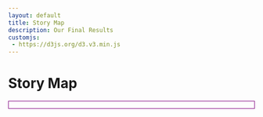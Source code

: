 ```yaml
---
layout: default
title: Story Map
description: Our Final Results
customjs:
 - https://d3js.org/d3.v3.min.js
---
```

# Story Map


<html>
<head>
  <meta charset="utf-8">
  <meta name="viewport" content="width=device-width">
  <title>JS Bin</title>
  <style id="jsbin-css">
  .boxed {
  border: 1px solid purple ;
  }
  .background {
    fill: #eee;
    pointer-events: all;
  }
  .background-trial {
    fill: 'black';
  }
  .button {
    position: relative;
  }
  .map-layer {
    fill: #fff;
    stroke: #aaa;
  }
  .effect-layer{
    pointer-events:none;
  }
  text{
    font-family: 'Helvetica Neue', Helvetica, Arial, sans-serif;
    font-weight: 300;
  }
  text.big-text{
    font-size: 30px;
    font-weight: 400;
  }
  .effect-layer text, text.dummy-text{
    font-size: 12px;
  }
  .tooltip {
    position: absolute;
    z-index: 10;
    visibility: hidden;
    background: Beige;
  }
  </style>
</head>
<body>
<div class="boxed">
  <script src="https://d3js.org/d3.v3.min.js"></script>
      <div id = 'chart1'>
        <div id = 'title_div'>
        </div>
        <div id = 'dropdown'></div>
    </div>
  <script id="jsbin-javascript">
  var width = 825,
      height = 600,
      centered;

  // Define color scale
  var color = d3.scale.linear()
    .domain([1, 5])
    .clamp(true)
    .range(['white', 'SteelBlue']);

  var projection = d3.geo.mercator()
                       .scale(900)
                       .center([-103.7,38])
                       .translate([(width)/2, (height)/2])

  var path = d3.geo.path()
    .projection(projection);


  var title_svg = d3.select('#title_div')
    .append('svg')
    .attr('width', width)
    .attr('height', 100);

  title_svg.append('rect')
    .attr('id', 'title_background')
    .attr('class', 'background')
    .attr('width', width)
    .attr('height', 100);


  // Set svg width & height
  var svg = d3.select('#chart1')
    .append('svg')
    .attr('width', width)
    .attr('height', height);

  // Add background
  svg.append('rect')
    .attr('class', 'background')
    .attr('width', width)
    .attr('height', height);



  var filter_y = 77;
  var filter_text = 90;
  var year_x = 280;
  var space_x = 50;
  var assigned = true;
  var zoom_in = false;

  var years = [{'x': year_x + (0*space_x), 'year': 2001},
  {'x': year_x + (1*space_x), 'year': 2002},
  {'x': year_x + (2*space_x), 'year': 2003},
  {'x': year_x + (3*space_x), 'year': 2004},
  {'x': year_x + (4*space_x), 'year': 2005},
  {'x': year_x + (5*space_x), 'year': 2006},
  {'x': year_x + (6*space_x), 'year': 2007},
  {'x': year_x + (7*space_x), 'year': 2008},
  {'x': year_x + (8*space_x), 'year': 2009},
  {'x': year_x + (9*space_x), 'year': 2010},
  {'x': year_x + (10*space_x), 'year': 2011},
  {'x': year_x + (11*space_x), 'year': 2012}];

  var year_buttons = title_svg.selectAll("rect")
                              .filter(function(d) {
                                return d;
                              })
                             .data(years)
                             .enter()
                             .append("rect");

  var yearAttributes = year_buttons
                          .attr("width", 50)
                          .attr("height", 18)
                          // .attr('r', 8)
                          .attr("x", function (d) { return d.x; })
                          .style("y", filter_y)
                          .style('opacity', 0.2);

  year_buttons.filter(function(d) { return d.year == 2001; })
    .style('opacity', 0.5);

  for (var i = 0; i < years.length; i++) {
    title_svg.append('text').text(years[i].year)
      .attr('id', 'year_text')
      .attr('dx', years[i].x + 13)
      .attr('dy', filter_y + 13)
      .style('font-size', 12);
  }


  title_svg.append('text').text('Patents: ').attr('x', 10).attr('y', filter_text);

  var assigned_filter = title_svg.append('rect')
    .attr('id', 'assigned_filter')
    .attr('width', 70)
    .attr('height', 18)
    .attr('x', 80)
    .attr('y', filter_y)
    .style('opacity', 0.5);
    title_svg.append('text').text('Assigned').attr('x', 90).attr('y', filter_text).style('font-size', 12);

  var invented_filter = title_svg.append('rect')
    .attr('id', 'invented_filter')
    .attr('width', 70)
    .attr('height', 18)
    .attr('x', 150)
    .attr('y', filter_y)
    .style('opacity', 0.2);
    title_svg.append('text').text('Invented').attr('id', 'invented_filter').attr('x', 165).attr('y', filter_text).style('font-size', 12);







  var g = svg.append('g');


  var effectLayer = g.append('g')
    .classed('effect-layer', true);


  var mapLayer = g.append('g')
    .classed('map-layer', true);


  var dummyText = g.append('text')
    .classed('dummy-text', true)
    .attr('x', 10)
    .attr('y', 30)
    .style('opacity', 0);


  var bigText = g.append('text')
    .classed('big-text', true)
    .attr('x', 20)
    .attr('y', 45);


  var tooltip = d3.select('#chart1')
         .append('g')
         .attr('class', 'tooltip');


  svg.append('rect')
    .attr('id', 'summary_stats')
    .attr('width', (width / 5) + 20)
    .attr('height', 900)
    .attr("transform","translate(0,0)")
    .attr("fill", "SteelBlue")
    .style('opacity', 0.1)
    .attr('stroke', 'black')
    .attr('stroke-width', 0.2);

  title_svg.append('text')
    .attr('id', 'title')
    .text('Top Innovative Cities in the United States')
    .attr('font-size', 24)
    .attr('x', 400)
    .attr('y', 30);

  svg.append('text')
    .attr('id', 'year')
    .text('Year: ')
    .attr('font-weight', 'bold')
    .attr('font-size', 12)
    .attr('x', 10)
    .attr('y', 30);

  svg.append('text')
    .attr('id', 'top_features')
    .text('Logistic Regression Coefficients: ')
    .attr('font-weight', 'bold')
    .attr('font-size', 12)
    .attr('x', 10)
    .attr('y', 50);

  svg.append('text')
    .text('Feature')
    .attr('font-weight', 'bold')
    .attr('font-size', 12)
    .attr('x', 20)
    .attr('y', 80);


  svg.append('text')
    .text('Assigned')
    .attr('font-weight', 'bold')
    .attr('font-size', 12)
    .attr('x', 120)
    .attr('y', 80);

  svg.append('text')
      .text('Invented')
      .attr('font-weight', 'bold')
      .attr('font-size', 12)
      .attr('x', 180)
      .attr('y', 80);

  svg.append('text')
    .text('Top Cities: ')
    .attr('id', 'top_cities')
    .attr('font-weight', 'bold')
    .attr('font-size', 12)
    .attr('x', 10)
    .attr('y', 250);

  svg.append('text')
    .text('Place: ')
    .attr('font-weight', 'bold')
    .attr('font-size', 12)
    .attr('x', 10)
    .attr('y', 400);

  svg.append('text')
    .text('Total Patents: ')
    .attr('font-weight', 'bold')
    .attr('font-size', 12)
    .attr('x', 10)
    .attr('y', 420);

  svg.append('text')
    .text('Total Invented Patents: ')
    .attr('font-weight', 'bold')
    .attr('font-size', 12)
    .attr('x', 10)
    .attr('y', 440);

  svg.append('text')
    .text('Average SBIR Funding: ')
    .attr('font-weight', 'bold')
    .attr('font-size', 12)
    .attr('x', 10)
    .attr('y', 460);

  svg.append('text')
    .text('Percent Creative Class: ')
    .attr('font-weight', 'bold')
    .attr('font-size', 12)
    .attr('x', 10)
    .attr('y', 480);

  svg.append('text')
    .text("Percent Bachelor's Deg: ")
    .attr('font-weight', 'bold')
    .attr('font-size', 12)
    .attr('x', 10)
    .attr('y', 500);

  svg.append('text')
    .text("Percent Graduate Deg: ")
    .attr('font-weight', 'bold')
    .attr('font-size', 12)
    .attr('x', 10)
    .attr('y', 520);

  svg.append('text')
    .text("Percent Foreign Born: ")
    .attr('font-weight', 'bold')
    .attr('font-size', 12)
    .attr('x', 10)
    .attr('y', 540);

  svg.append('text')
    .text("Median Household Income: ")
    .attr('font-weight', 'bold')
    .attr('font-size', 12)
    .attr('x', 10)
    .attr('y', 560);



  d3.json('https://gist.githubusercontent.com/rohuniyer/c44fead13bb1f6ec517bdb53f36870da/raw/aba3df59a745810f7afef833b0728a6b70ba8129/new_cities_stats.json', function(error, mapData) {

    //console.log(mapData.features[0].properties.place_name)

    var features = mapData.features;

    var spacing = 20;

    var f_3 = d3.format(".3f");
    var f_1 = d3.format(",.0f");


    var year = 2001;

    d3.csv('https://raw.githubusercontent.com/rohuniyer/a_story_of_cities_and_patents/master/csv_for_summary.csv',
      function(data) {
        //console.log(data[0]);

        var annualPatentSummary = d3.nest()
          .key(function(d) { return d.Year; })
          .rollup(function(v) { return d3.sum(v, function(d) { return d['Patents']; }); })
          .entries(data);


        var annualInventorPatentSummary = d3.nest()
            .key(function(d) { return d.Year; })
            .rollup(function(v) { return d3.sum(v, function(d) { return d.inventor_patents; }); })
            .entries(data);


        var annualSBIRSummary = d3.nest()
          .key(function(d) { return d.Year; })
          .rollup(function(v) { return d3.mean(v, function(d) { return d['Award Mean']; }); })
          .entries(data);


        var annualCC = d3.nest()
          .key(function(d) { return d.Year; })
          .rollup(function(v) { return d3.mean(v, function(d) { return d.percent_creative_class; }); })
          .entries(data);

        var annualBachelors = d3.nest()
          .key(function(d) {return d.Year; })
          .rollup(function(v) { return d3.mean(v, function(d) { return d.percent_bachelors; }); })
          .entries(data);

        var annualGraduate = d3.nest()
          .key(function(d) { return d.Year; })
          .rollup(function(v) { return d3.mean(v, function(d) { return d.percent_graduate; }); })
          .entries(data);

        var annualForeignBorn = d3.nest()
          .key(function(d) { return d.Year; })
          .rollup(function(v) { return d3.mean(v, function(d) { return d.percent_foreign_born; }); })
          .entries(data);

        var annualMedianIncome = d3.nest()
          .key(function(d) { return d.Year; })
          .rollup(function(v) { return d3.mean(v, function(d) { return d.median_household_income; }); })
          .entries(data);

        var topCities = d3.nest()
          .key(function(d) { return d.Year; })
          .entries(data);

        function rank_inventor_cities() {
          var ranked_cities = [];
          for (var i = 0; i < Object.keys(topCities).length; i++) {
            ranked_cities.push(topCities[i].values.map(d => [d.city_state, d.inventor_patents]));
          }
          for (var i = 0; i < ranked_cities.length; i++) {
            ranked_cities[i].sort(function (a, b) {
              return b[1] - a[1];
            })
            ranked_cities[i] = ranked_cities[i].map(d => d[0]);
          }
          return ranked_cities;
        }
        var ranked_inventor_cities = rank_inventor_cities();




        function get_cities() {
          var ranked_cities = []
          for (var i = 0; i < Object.keys(topCities).length; i++) {
            ranked_cities.push(topCities[i].values.map(d => d.city_state));
          }
          return ranked_cities;
        }

        var ranked_cities = get_cities();


        d3.csv('https://raw.githubusercontent.com/rohuniyer/a_story_of_cities_and_patents/master/regression_results.csv',
          function(regression_data) {

            var annualRegressionSummary = d3.nest()
              .key(function(d) { return d.Year; })
              .key(function(v) { return v.score; })
              .entries(regression_data);


            function regression_results_text() {

              var results_y = 100;

              //Award Mean
              svg.append('text')
                .text('SBIR Mean: ')
                .attr('font-size', 12)
                .attr('x', 20)
                .attr('y', results_y);

              svg.append('text')
                .text(function(d) {
                  return f_3(annualRegressionSummary[year-2001].values[0].values[0].award_mean);
                })
                .attr('id', 'award_mean_sa')
                .attr('font-size', 12)
                .attr('x', 120)
                .attr('y', results_y);

              svg.append('text')
                .text(function(d) {
                  return f_3(annualRegressionSummary[year-2001].values[1].values[0].award_mean);
                })
                .attr('id', 'award_mean_si')
                .attr('font-size', 12)
                .attr('x', 180)
                .attr('y', results_y);

              //Perc Creative Class
              svg.append('text')
                .text('Creative Class: ')
                .attr('font-size', 12)
                .attr('x', 20)
                .attr('y', results_y + spacing);

              svg.append('text')
                .text(function(d) {
                  return f_3(annualRegressionSummary[year-2001].values[0].values[0].scaled_perc_creative_class);
                })
                .attr('id', 'scaled_perc_creative_class_sa')
                .attr('font-size', 12)
                .attr('x', 120)
                .attr('y', results_y + spacing);

              svg.append('text')
                .text(function(d) {
                  return f_3(annualRegressionSummary[year-2001].values[1].values[0].scaled_perc_creative_class);
                })
                .attr('id', 'scaled_perc_creative_class_si')
                .attr('font-size', 12)
                .attr('x', 180)
                .attr('y', results_y + spacing);


              //Perc Bachelors
              svg.append('text')
                .text('Bachelors Deg.: ')
                .attr('font-size', 12)
                .attr('x', 20)
                .attr('y', results_y + (2*spacing));

              svg.append('text')
                .text(function(d) {
                  return f_3(annualRegressionSummary[year-2001].values[0].values[0].percent_bachelors);
                })
                .attr('id', 'percent_bachelors_sa')
                .attr('font-size', 12)
                .attr('x', 120)
                .attr('y', results_y + (2*spacing));

              svg.append('text')
                .text(function(d) {
                  return f_3(annualRegressionSummary[year-2001].values[1].values[0].percent_bachelors);
                })
                .attr('id', 'percent_bachelors_si')
                .attr('font-size', 12)
                .attr('x', 180)
                .attr('y', results_y + (2*spacing));

              //Perc Graduate
              svg.append('text')
                .text('Graduates Deg.: ')
                .attr('font-size', 12)
                .attr('x', 20)
                .attr('y', results_y + (3*spacing));

              svg.append('text')
                .text(function(d) {
                  return f_3(annualRegressionSummary[year-2001].values[0].values[0].percent_graduate);
                })
                .attr('id', 'percent_graduate_sa')
                .attr('font-size', 12)
                .attr('x', 120)
                .attr('y', results_y + (3*spacing));

              svg.append('text')
                .text(function(d) {
                  return f_3(annualRegressionSummary[year-2001].values[1].values[0].percent_graduate);
                })
                .attr('id', 'percent_graduate_si')
                .attr('font-size', 12)
                .attr('x', 180)
                .attr('y', results_y + (3*spacing));

                //Perc Foreign Born
                svg.append('text')
                  .text('Foreign Born: ')
                  .attr('font-size', 12)
                  .attr('x', 20)
                  .attr('y', results_y + (4*spacing));

                svg.append('text')
                  .text(function(d) {
                    return f_3(annualRegressionSummary[year-2001].values[0].values[0].percent_foreign_born);
                  })
                  .attr('id', 'percent_foreign_born_sa')
                  .attr('font-size', 12)
                  .attr('x', 120)
                  .attr('y', results_y + (4*spacing));

                svg.append('text')
                  .text(function(d) {
                    return f_3(annualRegressionSummary[year-2001].values[1].values[0].percent_foreign_born);
                  })
                  .attr('id', 'percent_foreign_born_si')
                  .attr('font-size', 12)
                  .attr('x', 180)
                  .attr('y', results_y + (4*spacing));

                //Recipient Mean
                svg.append('text')
                  .text('Federal Funding: ')
                  .attr('font-size', 12)
                  .attr('x', 20)
                  .attr('y', results_y + (5*spacing));

                svg.append('text')
                  .text(function(d) {
                    return f_3(annualRegressionSummary[year-2001].values[0].values[0].recipient_mean);
                  })
                  .attr('id', 'recipient_mean_sa')
                  .attr('font-size', 12)
                  .attr('x', 120)
                  .attr('y', results_y + (5*spacing));

                svg.append('text')
                  .text(function(d) {
                    return f_3(annualRegressionSummary[year-2001].values[1].values[0].recipient_mean);
                  })
                  .attr('id', 'recipient_mean_si')
                  .attr('font-size', 12)
                  .attr('x', 180)
                  .attr('y', results_y + (5*spacing));

                //Median Household Income
                svg.append('text')
                  .text('Household Income: ')
                  .attr('font-size', 12)
                  .attr('x', 20)
                  .attr('y', results_y + (6*spacing));

                svg.append('text')
                  .text(function(d) {
                    return f_3(annualRegressionSummary[year-2001].values[0].values[0].median_household_income);
                  })
                  .attr('id', 'median_household_income_sa')
                  .attr('font-size', 12)
                  .attr('x', 120)
                  .attr('y', results_y + (6*spacing));

                svg.append('text')
                  .text(function(d) {
                    return f_3(annualRegressionSummary[year-2001].values[1].values[0].median_household_income);
                  })
                  .attr('id', 'median_household_income_si')
                  .attr('font-size', 12)
                  .attr('x', 180)
                  .attr('y', results_y + (6*spacing));


            }

            regression_results_text();





    d3.json('https://raw.githubusercontent.com/rohuniyer/a_story_of_cities_and_patents/master/city_stats.json', function(error, cityData) {

      var centroids = features.map(function (feature){
        return path.centroid(feature);
      });


        var years = Object.keys(cityData).sort();

        var city_features = cityData[year];

        draw_legend();


        function write_top_cities() {
          svg.append('text')
           .html(function (d) {
             if (assigned) {
               var curr_city = city_features[ranked_cities[year-2001][0]]
             }
             else {
               var curr_city = city_features[ranked_inventor_cities[year-2001][0]]
             }
             var city_rank = '1 | ' + curr_city.city_for_viewing;
             return city_rank; //topCities[year-2001].values[0].city_state;
           })
           .attr('id', 'top_cities_1')
           .attr('font-size', 12)
           .attr('x', 20)
           .attr('y', 270)

           svg.append('text')
            .html(function (d) {
              if (assigned) {
                var curr_city = city_features[ranked_cities[year-2001][1]]
              }
              else {
                var curr_city = city_features[ranked_inventor_cities[year-2001][1]]
              }
              var city_rank = '2 | ' + curr_city.city_for_viewing;
              return city_rank; //topCities[year-2001].values[0].city_state;
            })
            .attr('id', 'top_cities_2')
            .attr('font-size', 12)
            .attr('x', 20)
            .attr('y', 285)

            svg.append('text')
             .html(function (d) {
               if (assigned) {
                 var curr_city = city_features[ranked_cities[year-2001][2]]
               }
               else {
                 var curr_city = city_features[ranked_inventor_cities[year-2001][2]]
               }
               var city_rank = '3 | ' + curr_city.city_for_viewing;
               return city_rank; //topCities[year-2001].values[0].city_state;
             })
             .attr('id', 'top_cities_3')
             .attr('font-size', 12)
             .attr('x', 20)
             .attr('y', 300)

             svg.append('text')
              .html(function (d) {
                if (assigned) {
                  var curr_city = city_features[ranked_cities[year-2001][3]]
                }
                else {
                  var curr_city = city_features[ranked_inventor_cities[year-2001][3]]
                }
                var city_rank = '4 | ' + curr_city.city_for_viewing;
                return city_rank; //topCities[year-2001].values[0].city_state;
              })
              .attr('id', 'top_cities_4')
              .attr('font-size', 12)
              .attr('x', 20)
              .attr('y', 315)

              svg.append('text')
               .html(function (d) {
                 if (assigned) {
                   var curr_city = city_features[ranked_cities[year-2001][4]]
                 }
                 else {
                   var curr_city = city_features[ranked_inventor_cities[year-2001][4]]
                 }
                 var city_rank = '5 | ' + curr_city.city_for_viewing;
                 return city_rank; //topCities[year-2001].values[0].city_state;
               })
               .attr('id', 'top_cities_5')
               .attr('font-size', 12)
               .attr('x', 20)
               .attr('y', 330)
        }

        write_top_cities();


        var summary_stats_x = 150;
        var summary_stats_y = 400;


         svg.append('text')
           .text('USA')
           .attr('id', 'place_name')
           .attr('font-size', 12)
           .attr('x', summary_stats_x)
           .attr('y', 400);

         svg.append('text')
           .text(function(d) {
             return f_1(annualPatentSummary[year - 2001].values);
           })
           .attr('id', 'patents')
           .attr('font-size', 12)
           .attr('x', summary_stats_x)
           .attr('y', 420);

        svg.append('text')
             .text(function(d) {
               return f_1(annualInventorPatentSummary[year - 2001].values);
             })
             .attr('id', 'inventor_patents')
             .attr('font-size', 12)
             .attr('x', summary_stats_x)
             .attr('y', 440);

        svg.append('text')
           .text(function (d) {
             return '$' + f_1(annualSBIRSummary[year - 2001].values);
           })
           .attr('id', 'funding')
           .attr('font-size', 12)
           .attr('x', summary_stats_x)
           .attr('y', 460);

        svg.append('text')
           .text(function(d) {
             return f_3(annualCC[year - 2001].values);
           })
           .attr('id', 'perc_cc')
           .attr('font-size', 12)
           .attr('x', summary_stats_x)
           .attr('y', 480);

           svg.append('text')
              .text(function(d) {
                return f_3(annualBachelors[year - 2001].values);
              })
              .attr('id', 'perc_bachelors_summary')
              .attr('font-size', 12)
              .attr('x', summary_stats_x)
              .attr('y', 500);

          svg.append('text')
             .text(function(d) {
               return f_3(annualGraduate[year - 2001].values);
             })
             .attr('id', 'perc_graduate_summary')
             .attr('font-size', 12)
             .attr('x', summary_stats_x)
             .attr('y', 520);

         svg.append('text')
            .text(function(d) {
              return f_3(annualForeignBorn[year - 2001].values);
            })
            .attr('id', 'perc_fb_summary')
            .attr('font-size', 12)
            .attr('x', summary_stats_x)
            .attr('y', 540);


        svg.append('text')
           .text(function(d) {
             return '$' + f_1(annualMedianIncome[year - 2001].values);
           })
           .attr('id', 'perc_income_summary')
           .attr('font-size', 12)
           .attr('x', summary_stats_x)
           .attr('y', 560);



        function draw_circles() {
          mapLayer.selectAll('circle')
              .data(features)
              .enter().append('circle')
              .attr('cx', function(d) {
                return projection([d.properties.lon, d.properties.lat])[0];
              })
              .attr('cy', function(d) {
                return projection([d.properties.lon, d.properties.lat])[1];
              })
              .attr('r', function(d) {
                var city_name = d.properties.city_state;
                var curr_city = city_features[city_name];
                if (assigned) {
                  return Math.pow(Math.log(curr_city.Patents / 2), 1.5);
                }
                else{
                  return Math.pow(Math.log(curr_city.inventor_patents / 2), 1.5);
                }
                //return (Math.pow(curr_city.Score_assigned, 3)) / 8;
              })
              .attr("stroke","")
              .style('fill', function(d) {
                var city_name = d.properties.city_state;
                var curr_city = city_features[city_name];
                return (color(curr_city.Score_invented));
              })
              .on('mouseover', function(d) {
                    d3.select(this)
                      .style('fill', 'grey')
                      .attr("stroke","black");

                      var city_name = d.properties.city_state;
                      var curr_city = city_features[city_name];
                      //mouseover(curr_city);
                      tooltip.html(format_description(d, curr_city));
                      tooltip.style('visibility', 'visible');
                      tooltip.style('top', (d3.event.pageY+20) + "px")
                             .style('left', (d3.event.pageX+10) + "px");
               })
              .on('mouseout', function(d) {
                      var city_name = d.properties.city_state;
                      var curr_city = city_features[city_name];
                      d3.select(this).style('fill', function(d) {
                          return (color(curr_city.Score_invented));
                      })
                      .attr("stroke","");
                      tooltip.style('visibility', 'hidden');

              })
              .on('click', function(d) {
                        var city_name = d.properties.city_state;
                        var curr_city = city_features[city_name];
                        change_summary_stats(d, curr_city);
                        change_clicked_top_cities(d, city_name);
                        clicked(d, curr_city);
              });
        }

        draw_circles();

        //Draw each province as a path

        assigned_filter.on("mouseover", function(d) {
          console.log("assigned_filter");
          d3.select(this).style('opacity', 0.5);
          d3.select('#invented_filter').style('opacity', 0.2);
          assigned = true;
          change_top_cities();
          mapLayer.selectAll('circle')
              .data(features)
              .attr('cx', function(d) {
                return projection([d.properties.lon, d.properties.lat])[0];
              })
              .attr('cy', function(d) {
                return projection([d.properties.lon, d.properties.lat])[1];
              })
              .attr('r', function(d) {
                var city_name = d.properties.city_state;
                var curr_city = city_features[city_name];
                  if (zoom_in) {
                    if (assigned) {
                      return Math.pow(Math.log(curr_city.Patents / 12), 1.2);
                    }
                    else {
                      return Math.pow(Math.log(curr_city.inventor_patents / 12), 1.2);
                    }
                  }
                  else {
                    if (assigned) {
                      return Math.pow(Math.log(curr_city.Patents / 2), 1.5);
                    }
                    else{
                      return Math.pow(Math.log(curr_city.inventor_patents / 2), 1.5);
                    }
                  }

              })
              .attr("stroke","")
              .style('fill', function(d) {
                var city_name = d.properties.city_state;
                var curr_city = city_features[city_name];
                return (color(curr_city.Score_invented));
              })
              .on('mouseover', function(d) {
                    d3.select(this)
                      .style('fill', 'grey')
                      .attr("stroke","black");

                      var city_name = d.properties.city_state;
                      var curr_city = city_features[city_name];
                      //mouseover(curr_city);
                      tooltip.html(format_description(d, curr_city));
                      tooltip.style('visibility', 'visible');
                      tooltip.style('top', (d3.event.pageY+20) + "px")
                             .style('left', (d3.event.pageX+10) + "px");
               })
              .on('mouseout', function(d) {
                      var city_name = d.properties.city_state;
                      var curr_city = city_features[city_name];
                      d3.select(this).style('fill', function(d) {
                          return (color(curr_city.Score_invented));
                      })
                      .attr("stroke","");
                      tooltip.style('visibility', 'hidden');

              })
              .on('click', function(d) {
                        var city_name = d.properties.city_state;
                        var curr_city = city_features[city_name];
                        change_summary_stats(d, curr_city);
                        change_clicked_top_cities(d, city_name);
                        clicked(d, curr_city);
              });
        });

        invented_filter.on('mouseover', function() {
          console.log('invented_filter');
          d3.select(this).style('opacity', 0.5);
          d3.select('#assigned_filter').style('opacity', 0.2);
          assigned = false;
          change_top_cities();
          mapLayer.selectAll('circle')
              .data(features)
              .attr('cx', function(d) {
                return projection([d.properties.lon, d.properties.lat])[0];
              })
              .attr('cy', function(d) {
                return projection([d.properties.lon, d.properties.lat])[1];
              })
              .attr('r', function(d) {
                var city_name = d.properties.city_state;
                var curr_city = city_features[city_name];
                if (zoom_in) {
                  if (assigned) {
                    return Math.pow(Math.log(curr_city.Patents / 12), 1.2);
                  }
                  else {
                    return Math.pow(Math.log(curr_city.inventor_patents / 12), 1.2);
                  }
                }
                else {
                  if (assigned) {
                    return Math.pow(Math.log(curr_city.Patents / 2), 1.5);
                  }
                  else{
                    return Math.pow(Math.log(curr_city.inventor_patents / 2), 1.5);
                  }
                }
              })
              .attr("stroke","")
              .style('fill', function(d) {
                var city_name = d.properties.city_state;
                var curr_city = city_features[city_name];
                return (color(curr_city.Score_invented));
              })
              .on('mouseover', function(d) {
                    d3.select(this)
                      .style('fill', 'grey')
                      .attr("stroke","black");

                      var city_name = d.properties.city_state;
                      var curr_city = city_features[city_name];
                      //mouseover(curr_city);
                      tooltip.html(format_description(d, curr_city));
                      tooltip.style('visibility', 'visible');
                      tooltip.style('top', (d3.event.pageY+20) + "px")
                             .style('left', (d3.event.pageX+10) + "px");
               })
              .on('mouseout', function(d) {
                      var city_name = d.properties.city_state;
                      var curr_city = city_features[city_name];
                      d3.select(this).style('fill', function(d) {
                          return (color(curr_city.Score_invented));
                      })
                      .attr("stroke","");
                      tooltip.style('visibility', 'hidden');

              })
              .on('click', function(d) {
                        var city_name = d.properties.city_state;
                        var curr_city = city_features[city_name];
                        change_summary_stats(d, curr_city);
                        change_clicked_top_cities(d, city_name);
                        clicked(d, curr_city);
              });
        })



        year_buttons.on('mouseover', function (d) {
          year = d.year;
          title_svg.selectAll('rect').filter(function(d) { return d; }).style('opacity', 0.2);
          title_svg.selectAll('#year_text').style('font-color', 'white');
          d3.select(this).style('opacity', 0.5);
          var city_features = cityData[year];
          change_annual_stats(d);
          change_regression_results_text(d);
          change_top_cities(d);
          //Draw each province as a path
          mapLayer.selectAll('circle')
              .data(features)
              .attr('cx', function(d) {
                return projection([d.properties.lon, d.properties.lat])[0];
              })
              .attr('cy', function(d) {
                return projection([d.properties.lon, d.properties.lat])[1];
              })
              .attr('r', function(d) {
                var city_name = d.properties.city_state;
                var curr_city = city_features[city_name];
                if (zoom_in) {
                  if (assigned) {
                    return Math.pow(Math.log(curr_city.Patents / 12), 1.2);
                  }
                  else {
                    return Math.pow(Math.log(curr_city.inventor_patents / 12), 1.2);
                  }
                }
                else {
                  if (assigned) {
                    return Math.pow(Math.log(curr_city.Patents / 2), 1.5);
                  }
                  else{
                    return Math.pow(Math.log(curr_city.inventor_patents / 2), 1.5);
                  }
                }
              })
              .attr("stroke","")
              .style('fill', function(d) {
                var city_name = d.properties.city_state;
                var curr_city = city_features[city_name];
                return (color(curr_city.Score_invented));
              })
              .on('mouseover', function(d) {
                    d3.select(this)
                      .style('fill', 'grey')
                      .attr("stroke","black");

                      var city_name = d.properties.city_state;
                      var curr_city = city_features[city_name];
                      //mouseover(curr_city);
                      tooltip.html(format_description(d, curr_city));
                      tooltip.style('visibility', 'visible');
                      tooltip.style('top', (d3.event.pageY+20) + "px")
                             .style('left', (d3.event.pageX+10) + "px");
               })
              .on('mouseout', function(d) {
                      var city_name = d.properties.city_state;
                      var curr_city = city_features[city_name];
                      d3.select(this).style('fill', function(d) {
                          return (color(curr_city.Score_invented));
                      })
                      .attr("stroke","");
                      tooltip.style('visibility', 'hidden');

              })
              .on('click', function(d) {
                        var city_name = d.properties.city_state;
                        var curr_city = city_features[city_name];
                        change_summary_stats(d, curr_city);
                        change_clicked_top_cities(d, city_name);
                        clicked(d, curr_city);
              });
        })


            // When the button is changed, run the updateChart function
            // dropdown.on("change", function(d) {
            //     year = d3.select(this).property('value')
            //     var city_features = cityData[year];
            //     change_annual_stats(d);
            //     change_regression_results_text(d);
            //     change_top_cities(d);
            //     //Draw each province as a path
            //     mapLayer.selectAll('circle')
            //         .data(features)
            //         .attr('cx', function(d) {
            //           return projection([d.properties.lon, d.properties.lat])[0];
            //         })
            //         .attr('cy', function(d) {
            //           return projection([d.properties.lon, d.properties.lat])[1];
            //         })
            //         .attr('r', function(d) {
            //           var city_name = d.properties.city_state;
            //           var curr_city = city_features[city_name];
            //             if (assigned) {
            //               return Math.pow(Math.log(curr_city.Patents / 2), 1.5);
            //             }
            //             else{
            //               return Math.pow(Math.log(curr_city.inventor_patents / 2), 1.5);
            //             }
            //         })
            //         .attr("stroke","")
            //         .style('fill', function(d) {
            //           var city_name = d.properties.city_state;
            //           var curr_city = city_features[city_name];
            //           return (color(curr_city.Score_invented));
            //         })
            //         .on('mouseover', function(d) {
            //               d3.select(this)
            //                 .style('fill', 'grey')
            //                 .attr("stroke","black");
            //
            //                 var city_name = d.properties.city_state;
            //                 var curr_city = city_features[city_name];
            //                 //mouseover(curr_city);
            //                 tooltip.html(format_description(d, curr_city));
            //                 tooltip.style('visibility', 'visible');
            //                 tooltip.style('top', (d3.event.pageY+20) + "px")
            //                        .style('left', (d3.event.pageX+10) + "px");
            //          })
            //         .on('mouseout', function(d) {
            //                 var city_name = d.properties.city_state;
            //                 var curr_city = city_features[city_name];
            //                 d3.select(this).style('fill', function(d) {
            //                     return (color(curr_city.Score_invented));
            //                 })
            //                 .attr("stroke","");
            //                 tooltip.style('visibility', 'hidden');
            //
            //         })
            //         .on('click', function(d) {
            //                   var city_name = d.properties.city_state;
            //                   var curr_city = city_features[city_name];
            //                   change_summary_stats(d, curr_city);
            //                   change_clicked_top_cities(d, city_name);
            //                   clicked(d, curr_city);
            //         });
            //
            // })

            function format_description(d, curr_city) {
              var to_return = '<b> ' + curr_city.city_for_viewing +  ' </b> <br> Patents: ' + curr_city.Patents +  ' </b> <br> Invented Patents: ' + curr_city.inventor_patents;
              return to_return;
            }


            // When clicked, zoom in
            function clicked(d, curr_city) {
              var x, y, k;
              // Compute centroid of the selected path
              if (d && centered !== d) {

                d3.select('#summary_stats')
                  .style('opacity', 0.2);

                console.log(d.properties.city_state);

                var centroid = path.centroid(d);
                x = centroid[0];
                y = centroid[1];
                k = 8;
                centered = d;
                zoom_in = true;

                // d3.select('#title').text('');

                mapLayer.selectAll('circle')
                  .transition()
                  .duration(750)
                  .attr("stroke-width", 0.1)
                  .attr('r', function(d) {
                    var city_name = d.properties.city_state;
                    var curr_city = city_features[city_name];
                    if (assigned) {
                      return Math.pow(Math.log(curr_city.Patents / 12), 1.2);
                    }
                    else {
                      return Math.pow(Math.log(curr_city.inventor_patents / 12), 1.2);
                    }

            //          return d.properties.Score_assigned / 3.5;
                });
              } else {

                d3.select('#summary_stats')
                  .style('opacity', 0.2);

                zoom_in = false;

                x = width/2;
                y = height/2;
                k = 1;
                centered = null;

                // d3.select('#title').text('Top Innovative Cities in the United States');

                mapLayer.selectAll('circle')
                    .transition()
                    .duration(750)
                    .attr("stroke-width", 0.5)
                    .attr('r', function(d) {
                                var city_name = d.properties.city_state;
                                var curr_city = city_features[city_name];
                                if (assigned) {
                                  return Math.pow(Math.log(curr_city.Patents / 2), 1.5);
                                }
                                else{
                                  return Math.pow(Math.log(curr_city.inventor_patents / 2), 1.5);
                                }
                          //return (Math.pow(curr_city.Score_assigned, 3)) / 8;
                        //return (d.properties.fips);
                        // return (Math.pow(d.properties.Year, 3)) / 8;
                });


              }
              //change_summary_stats(d);
              // Zoom
              g.transition()
                .duration(750)
                .attr('transform', 'translate(' + width / 2 + ',' + height / 2 + ')scale(' + k + ')translate(' + -x + ',' + -y + ')');
            }

            function draw_legend() {

              var top_City = ranked_cities[year-2001][0]
              var tophalf_City = ranked_cities[year-2001][30]
              var bottomhalf_City = ranked_cities[year-2001][80]
              var bottom_City = ranked_cities[year-2001][200]

              svg.append('circle')
                .attr('cx', width - 120)
                .attr('cy', height - 30)
                .attr('r', function(d) {
                  var city = city_features[top_City]
                  return Math.pow(Math.log(5000 / 2), 1.5);
                })
                .style('fill','blue')
                .style('opacity', 0.3);
              svg.append('text')
                .text(function(d) { return '5000 Patents' })
                .attr('font-size', 12)
                .attr('x', width - 90)
                .attr('y', height - 25);


                svg.append('circle')
                  .attr('cx', width - 120)
                  .attr('cy', height - 70)
                  .attr('r', function(d) {
                    var city = city_features[tophalf_City]
                    return Math.pow(Math.log(1000 / 2), 1.5);
                  })
                  .style('fill','blue')
                  .style('opacity', 0.3);
                  svg.append('text')
                    .text(function(d) { return '1000' })
                    .attr('font-size', 12)
                    .attr('x', width - 90)
                    .attr('y', height - 70);


                svg.append('circle')
                  .attr('cx', width - 120)
                  .attr('cy', height - 100)
                  .attr('r', function(d) {
                    var city = city_features[bottomhalf_City]
                    return Math.pow(Math.log(200 / 2), 1.5);
                  })
                  .style('fill','blue')
                  .style('opacity', 0.3);
                  svg.append('text')
                    .text(function(d) { return '200' })
                    .attr('font-size', 12)
                    .attr('x', width - 90)
                    .attr('y', height - 95);


              svg.append('circle')
                .attr('cx', width - 120)
                .attr('cy', height - 120)
                .attr('r', function(d) {
                  var city = city_features[bottom_City]
                  return Math.pow(Math.log(50 / 2), 1.5);
                })
                .style('fill','blue')
                .style('opacity', 0.3);
                svg.append('text')
                  .text(function(d) { return '50'  })
                  .attr('font-size', 12)
                  .attr('x', width - 90)
                  .attr('y', height - 115);

            }

            function change_annual_stats(d) {

              d3.select('#place_name').text("USA");

              d3.select("#patents").text(f_1(annualPatentSummary[year - 2001].values));

              d3.select('#inventor_patents').text(f_1(annualInventorPatentSummary[year-2001].values));

              d3.select('#funding').text('$' + f_1(annualSBIRSummary[year - 2001].values));

              d3.select('#perc_cc').text(f_3(annualCC[year - 2001].values));

              d3.select('#perc_bachelors_summary').text(f_3(annualBachelors[year - 2001].values));

              d3.select('#perc_graduate_summary').text(f_3(annualGraduate[year - 2001].values));

              d3.select('#perc_fb_summary').text(f_3(annualForeignBorn[year - 2001].values));

              d3.select('#perc_income_summary').text('$' + f_1(annualMedianIncome[year - 2001].values));

            }

            function change_summary_stats(d, curr_city) {


                  if (d && centered !== d) {

                    d3.select('#place_name').text(curr_city.city_for_viewing);

                    d3.select("#patents").text(curr_city.Patents);

                    d3.select("#inventor_patents").text(curr_city.inventor_patents)

                    d3.select('#funding').text('$' + f_1(curr_city['Award Mean']));

                    d3.select('#perc_cc').text(f_3(curr_city.percent_creative_class));

                    d3.select('#perc_bachelors_summary').text(f_3(curr_city.percent_bachelors));

                    d3.select('#perc_graduate_summary').text(f_3(curr_city.percent_graduate));

                    d3.select('#perc_fb_summary').text(f_3(curr_city.percent_foreign_born));

                    d3.select('#perc_income_summary').text('$' + f_1(curr_city.median_household_income));
                  }
                  else {
                    d3.select('#place_name').text("USA");

                    d3.select("#patents").text(f_1(annualPatentSummary[year - 2001].values));

                    d3.select('#inventor_patents').text(f_1(annualInventorPatentSummary[year-2001].values));

                    d3.select('#funding').text('$' + f_1(annualSBIRSummary[year - 2001].values));

                    d3.select('#perc_cc').text(f_3(annualCC[year - 2001].values));

                    d3.select('#perc_bachelors_summary').text(f_3(annualBachelors[year - 2001].values));

                    d3.select('#perc_graduate_summary').text(f_3(annualGraduate[year - 2001].values));

                    d3.select('#perc_fb_summary').text(f_3(annualForeignBorn[year - 2001].values));

                    d3.select('#perc_income_summary').text('$' + f_1(annualMedianIncome[year - 2001].values));
                  }

            }

            function change_regression_results_text(d) {

              d3.select('#award_mean_sa').text(f_3(annualRegressionSummary[year-2001].values[0].values[0].award_mean));
              d3.select('#award_mean_si').text(f_3(annualRegressionSummary[year-2001].values[1].values[0].award_mean));

              d3.select('#scaled_perc_creative_class_sa').text(f_3(annualRegressionSummary[year-2001].values[0].values[0].scaled_perc_creative_class));
              d3.select('#scaled_perc_creative_class_si').text(f_3(annualRegressionSummary[year-2001].values[1].values[0].scaled_perc_creative_class));

              d3.select('#percent_bachelors_sa').text(f_3(annualRegressionSummary[year-2001].values[0].values[0].percent_bachelors));
              d3.select('#percent_bachelors_si').text(f_3(annualRegressionSummary[year-2001].values[1].values[0].percent_bachelors));

              d3.select('#percent_graduate_sa').text(f_3(annualRegressionSummary[year-2001].values[0].values[0].percent_graduate));
              d3.select('#percent_graduate_si').text(f_3(annualRegressionSummary[year-2001].values[1].values[0].percent_graduate));

              d3.select('#percent_foreign_born_sa').text(f_3(annualRegressionSummary[year-2001].values[0].values[0].percent_foreign_born));
              d3.select('#percent_foreign_born_si').text(f_3(annualRegressionSummary[year-2001].values[1].values[0].percent_foreign_born));

              d3.select('#recipient_mean_sa').text(f_3(annualRegressionSummary[year-2001].values[0].values[0].recipient_mean));
              d3.select('#recipient_mean_si').text(f_3(annualRegressionSummary[year-2001].values[1].values[0].recipient_mean));

              d3.select('#median_household_income_sa').text(f_3(annualRegressionSummary[year-2001].values[0].values[0].median_household_income));
              d3.select('#median_household_income_si').text(f_3(annualRegressionSummary[year-2001].values[1].values[0].median_household_income));
            }

            function change_clicked_top_cities(d, curr_city) {


              if (d && centered !== d) {

                if (assigned) {
                  index = ranked_cities[year-2001].indexOf(curr_city);

                  if (index > 3) {
                    var city_rank1 = index-1 + ' | ' + city_features[ranked_cities[year-2001][index-2]].city_for_viewing;
                    var city_rank2 = index + ' | ' + city_features[ranked_cities[year-2001][index-1]].city_for_viewing;
                    var city_rank3 = index+1 + ' | ' + city_features[ranked_cities[year-2001][index]].city_for_viewing;
                    var city_rank4 = index+2 + ' | ' + city_features[ranked_cities[year-2001][index+1]].city_for_viewing;
                    var city_rank5 = index+3 + ' | ' + city_features[ranked_cities[year-2001][index+2]].city_for_viewing;

                    d3.select('#top_cities_1').text(city_rank1);
                    d3.select('#top_cities_2').text(city_rank2);
                    d3.select('#top_cities_3').text(city_rank3);
                    d3.select('#top_cities_4').text(city_rank4);
                    d3.select('#top_cities_5').text(city_rank5);
                  }
                }
                else {
                  index = ranked_inventor_cities[year-2001].indexOf(curr_city);

                  if (index > 3) {
                    var city_rank1 = index-1 + ' | ' + city_features[ranked_inventor_cities[year-2001][index-2]].city_for_viewing;
                    var city_rank2 = index + ' | ' + city_features[ranked_inventor_cities[year-2001][index-1]].city_for_viewing;
                    var city_rank3 = index+1 + ' | ' + city_features[ranked_inventor_cities[year-2001][index]].city_for_viewing;
                    var city_rank4 = index+2 + ' | ' + city_features[ranked_inventor_cities[year-2001][index+1]].city_for_viewing;
                    var city_rank5 = index+3 + ' | ' + city_features[ranked_inventor_cities[year-2001][index+2]].city_for_viewing;

                    d3.select('#top_cities_1').text(city_rank1);
                    d3.select('#top_cities_2').text(city_rank2);
                    d3.select('#top_cities_3').text(city_rank3);
                    d3.select('#top_cities_4').text(city_rank4);
                    d3.select('#top_cities_5').text(city_rank5);
                  }

                }

              }

              else {
                if (assigned) {
                  var city_rank1= '1 | ' + city_features[ranked_cities[year-2001][0]].city_for_viewing;
                  var city_rank2= '2 | ' + city_features[ranked_cities[year-2001][1]].city_for_viewing;
                  var city_rank3= '3 | ' + city_features[ranked_cities[year-2001][2]].city_for_viewing;
                  var city_rank4= '4 | ' + city_features[ranked_cities[year-2001][3]].city_for_viewing;
                  var city_rank5= '5 | ' + city_features[ranked_cities[year-2001][4]].city_for_viewing;

                  d3.select('#top_cities_1').text(city_rank1);
                  d3.select('#top_cities_2').text(city_rank2);
                  d3.select('#top_cities_3').text(city_rank3);
                  d3.select('#top_cities_4').text(city_rank4);
                  d3.select('#top_cities_5').text(city_rank5);
                }
                else {
                  var city_rank1= '1 | ' + city_features[ranked_inventor_cities[year-2001][0]].city_for_viewing;
                  var city_rank2= '2 | ' + city_features[ranked_inventor_cities[year-2001][1]].city_for_viewing;
                  var city_rank3= '3 | ' + city_features[ranked_inventor_cities[year-2001][2]].city_for_viewing;
                  var city_rank4= '4 | ' + city_features[ranked_inventor_cities[year-2001][3]].city_for_viewing;
                  var city_rank5= '5 | ' + city_features[ranked_inventor_cities[year-2001][4]].city_for_viewing;

                  d3.select('#top_cities_1').text(city_rank1);
                  d3.select('#top_cities_2').text(city_rank2);
                  d3.select('#top_cities_3').text(city_rank3);
                  d3.select('#top_cities_4').text(city_rank4);
                  d3.select('#top_cities_5').text(city_rank5);
                }

              }

            }

            function change_top_cities(d) {

                if (assigned) {
                  var city_rank1= '1 | ' + city_features[ranked_cities[year-2001][0]].city_for_viewing;
                  var city_rank2= '2 | ' + city_features[ranked_cities[year-2001][1]].city_for_viewing;
                  var city_rank3= '3 | ' + city_features[ranked_cities[year-2001][2]].city_for_viewing;
                  var city_rank4= '4 | ' + city_features[ranked_cities[year-2001][3]].city_for_viewing;
                  var city_rank5= '5 | ' + city_features[ranked_cities[year-2001][4]].city_for_viewing;
                }
                else {
                  var city_rank1= '1 | ' + city_features[ranked_inventor_cities[year-2001][0]].city_for_viewing;
                  var city_rank2= '2 | ' + city_features[ranked_inventor_cities[year-2001][1]].city_for_viewing;
                  var city_rank3= '3 | ' + city_features[ranked_inventor_cities[year-2001][2]].city_for_viewing;
                  var city_rank4= '4 | ' + city_features[ranked_inventor_cities[year-2001][3]].city_for_viewing;
                  var city_rank5= '5 | ' + city_features[ranked_inventor_cities[year-2001][4]].city_for_viewing;
                }
                  d3.select('#top_cities_1').text(city_rank1);
                  d3.select('#top_cities_2').text(city_rank2);
                  d3.select('#top_cities_3').text(city_rank3);
                  d3.select('#top_cities_4').text(city_rank4);
                  d3.select('#top_cities_5').text(city_rank5);
                }


            });


          });
      });
  });


  d3.json('https://gist.githubusercontent.com/michellechandra/0b2ce4923dc9b5809922/raw/a476b9098ba0244718b496697c5b350460d32f99/us-states.json',
         function(error,states) {
    var state_features = states.features;
    mapLayer.selectAll("path")
      .data(state_features)
      .enter()
      .append("path")
      .attr("d", path)
      .style('opacity', 0.2)
      .style("stroke", "#fff")
      .style("stroke-width", "1")
      .style('fill', 'purple')
     });
  </script>
</div>
</body>
</html>
